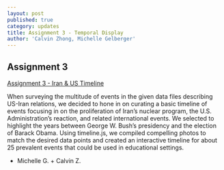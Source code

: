 ```yaml
---
layout: post
published: true
category: updates
title: Assignment 3 - Temporal Display
author: 'Calvin Zhong, Michelle Gelberger'
---
```

## Assignment 3

[Assignment 3 - Iran & US Timeline](https://cdn.knightlab.com/libs/timeline3/latest/embed/index.html?source=1DPZe1AdcBr4M5ddweVfFzST9pkXQum03Gov8PY4mXHY&font=Default&lang=en&initial_zoom=2&height=650)

When surveying the multitude of events in the given data files describing US-Iran relations, we decided to hone in on curating a basic timeline of events focusing in on the proliferation of Iran’s nuclear program, the U.S. Administration’s reaction, and related international events. We selected to highlight the years between George W. Bush’s presidency and the election of Barack Obama. Using timeline.js, we compiled compelling photos to match the desired data points and created an interactive timeline for about 25 prevalent events that could be used in educational settings.

- Michelle G. + Calvin Z.
